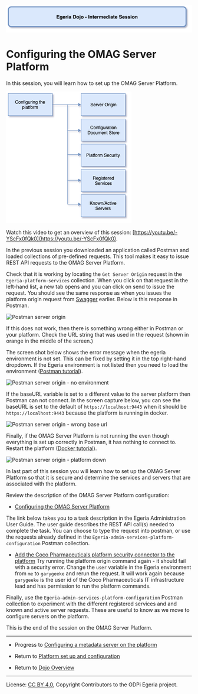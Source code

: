 <!-- SPDX-License-Identifier: CC-BY-4.0 -->
<!-- Copyright Contributors to the ODPi Egeria project 2020. -->

![Blue - Intermediate sessions](egeria-dojo-session-coding-blue-intermediate-session.png)

# Configuring the OMAG Server Platform

In this session, you will learn how to set up the OMAG Server Platform.

![Configuring the OMAG Platform Content](egeria-dojo-day-1-3-1-2-configuring-the-platform.png)

Watch this video to get an overview of this session: [https://youtu.be/-YScFx0fQk0](https://youtu.be/-YScFx0fQk0).

In the previous session you downloaded an application called Postman and loaded collections of
pre-defined requests.
This tool makes it easy to issue REST API requests to the OMAG Server Platform.

Check that it is working by locating the `Get Server Origin` request in the 
`Egeria-platform-services` collection.
When you click on that request in the left-hand list, a new tab opens and you can click on send to
issue the request.  You should see the same response as when you issues the platform origin request from
[Swagger](../tutorials/docker-tutorial) earlier.  Below is this response in Postman.

![Postman server origin](../../../developer-resources/tools/postman-platform-origin.png#pagewidth)

If this does not work, then there is something wrong either in Postman or your platform.
Check the URL string that was used in the request (shown in orange in the middle of the screen.)

The screen shot below shows the error message when the egeria environment is not set.
This can be fixed by setting it in the top right-hand dropdown.  If the Egeria environment is not
listed then you need to load the environment ([Postman tutorial](../tutorials/postman-tutorial)).

![Postman server origin - no environment](../../../developer-resources/tools/postman-platform-origin-no-environment.png#pagewidth)

If the baseURL variable is set to a different value to the server platform then Postman can not connect.
In the screen capture below, you can see the baseURL is set to the default of `https://localhost:9443` when it should be
`https://localhost:9443` because the platform is running in docker.

![Postman server origin - wrong base url](../../../developer-resources/tools/postman-platform-origin-wrong-base-url.png#pagewidth)

Finally, if the OMAG Server Platform is not running the even though everything is set up correctly in
Postman, it has nothing to connect to.  Restart the platform ([Docker tutorial](../tutorials/docker-tutorial)).

![Postman server origin - platform down](../../../developer-resources/tools/postman-platform-origin-no-platform.png#pagewidth)

In last part of this session you will learn how to set up the OMAG Server Platform so that it is secure and
determine the services and servers that are associated with the platform.

Review the description of the OMAG Server Platform configuration:

* [Configuring the OMAG Server Platform](../../../open-metadata-implementation/admin-services/docs/user/configuring-the-omag-server-platform.md)

The link below takes you to a task description in the Egeria Administration User Guide.
The user guide describes the REST API call(s) needed to complete the task.
You can choose to type the request into postman, or use the requests already defined in the
`Egeria-admin-services-platform-configuration` Postman collection.

* [Add the Coco Pharmaceuticals platform security connector to the platform](../../../open-metadata-implementation/admin-services/docs/user/configuring-the-platform-security-connector.md)
  Try running the platform origin command again - it should fail with a security error.  Change the `user` variable
  in the Egeria environment from `me` to `garygeeke` and rerun the request.  It will work again because
  `garygeeke` is the user id of the Coco Pharmaceuticals IT infrastructure lead and has permission to run the platform
  commands.

Finally, use the `Egeria-admin-services-platform-configuration` Postman collection to experiment with the
different registered services and and known and active server requests.
These are useful to know as we move to configure servers on the platform.

This is the end of the session on the OMAG Server Platform.

----
* Progress to [Configuring a metadata server on the platform](egeria-dojo-day-1-3-1-3-configuring-a-server.md)


* Return to [Platform set up and configuration](egeria-dojo-day-1-3-1-platform-set-up-and-configuration.md)
* Return to [Dojo Overview]()

----
License: [CC BY 4.0](https://creativecommons.org/licenses/by/4.0/),
Copyright Contributors to the ODPi Egeria project.
